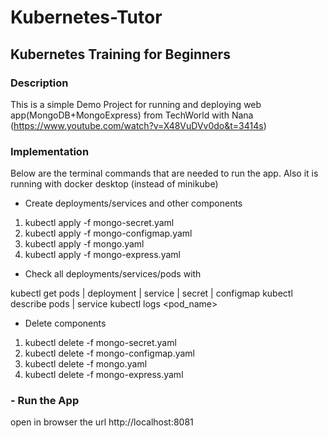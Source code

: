# Kubernetes-Tutor
## Kubernetes Training for Beginners

### Description
This is a simple Demo Project for running and deploying web app(MongoDB+MongoExpress) from TechWorld with Nana (https://www.youtube.com/watch?v=X48VuDVv0do&t=3414s)


### Implementation
Below are the terminal commands that are needed to run the app.
Also it is running with docker desktop (instead of minikube)

- Create deployments/services and other components

1. kubectl apply -f mongo-secret.yaml
2. kubectl apply -f mongo-configmap.yaml
3. kubectl apply -f mongo.yaml
4. kubectl apply -f mongo-express.yaml

- Check all deployments/services/pods with

kubectl get pods | deployment | service | secret | configmap
kubectl describe pods | service 
kubectl logs <pod_name>

- Delete components

1. kubectl delete -f mongo-secret.yaml
2. kubectl delete -f mongo-configmap.yaml
3. kubectl delete -f mongo.yaml
4. kubectl delete -f mongo-express.yaml

### - Run the App
open in browser the url http://localhost:8081
